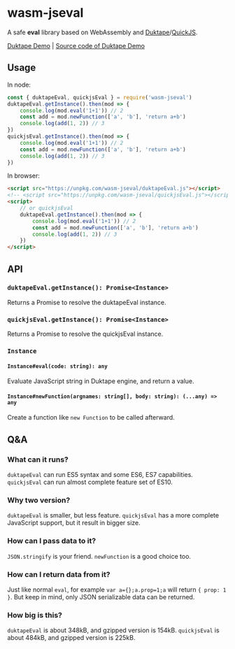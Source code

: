 # wasm-jseval

A safe **eval** library based on WebAssembly and [Duktape](https://duktape.org/)/[QuickJS](https://bellard.org/quickjs/).

[Duktape Demo](https://gh.maple3142.net/maple3142/duktape-eval/ae198189baf244ff062901475e8877637d265df3/example/example.html) | [Source code of Duktape Demo](https://github.com/maple3142/duktape-eval/blob/master/example/example.html)

## Usage

In node:

```js
const { duktapeEval, quickjsEval } = require('wasm-jseval')
duktapeEval.getInstance().then(mod => {
	console.log(mod.eval('1+1')) // 2
	const add = mod.newFunction(['a', 'b'], 'return a+b')
	console.log(add(1, 2)) // 3
})
quickjsEval.getInstance().then(mod => {
	console.log(mod.eval('1+1')) // 2
	const add = mod.newFunction(['a', 'b'], 'return a+b')
	console.log(add(1, 2)) // 3
})
```

In browser:

```html
<script src="https://unpkg.com/wasm-jseval/duktapeEval.js"></script>
<!-- <script src="https://unpkg.com/wasm-jseval/quickjsEval.js"></script> -->
<script>
	// or quickjsEval
	duktapeEval.getInstance().then(mod => {
		console.log(mod.eval('1+1')) // 2
		const add = mod.newFunction(['a', 'b'], 'return a+b')
		console.log(add(1, 2)) // 3
	})
</script>
```

## API

### `duktapeEval.getInstance(): Promise<Instance>`

Returns a Promise to resolve the duktapeEval instance.

### `quickjsEval.getInstance(): Promise<Instance>`

Returns a Promise to resolve the quickjsEval instance.

### `Instance`

#### `Instance#eval(code: string): any`

Evaluate JavaScript string in Duktape engine, and return a value.

#### `Instance#newFunction(argnames: string[], body: string): (...any) => any`

Create a function like `new Function` to be called afterward.

## Q&A

### What can it runs?

`duktapeEval` can run ES5 syntax and some ES6, ES7 capabilities. `quickjsEval` can run almost complete feature set of ES10.

### Why two version?

`duktapeEval` is smaller, but less feature. `quickjsEval` has a more complete JavaScript support, but it result in bigger size.

### How can I pass data to it?

`JSON.stringify` is your friend. `newFunction` is a good choice too.

### How can I return data from it?

Just like normal `eval`, for example `var a={};a.prop=1;a` will return `{ prop: 1 }`. But keep in mind, only JSON serializable data can be returned.

### How big is this?

`duktapeEval` is about 348kB, and gzipped version is 154kB.
`quickjsEval` is about 484kB, and gzipped version is 225kB.
